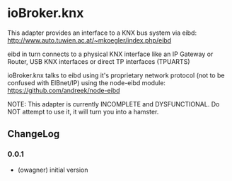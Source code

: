 # ioBroker.knx

This adapter provides an interface to a KNX bus system via eibd: http://www.auto.tuwien.ac.at/~mkoegler/index.php/eibd

eibd in turn connects to a physical KNX interface like an IP Gateway or Router, USB KNX interfaces or direct TP
interfaces (TPUARTS)

ioBroker.knx talks to eibd using it's proprietary network protocol (not to be confused with EIBnet/IP) using the
node-eibd module: https://github.com/andreek/node-eibd

NOTE: This adapter is currently INCOMPLETE and DYSFUNCTIONAL. Do NOT attempt to use it, it will turn you
into a hamster.

## ChangeLog

### 0.0.1
* (owagner) initial version

